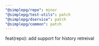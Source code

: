 ```yaml
---
"@simplepg/repo": minor
"@simplepg/test-utils": patch
"@simplepg/dservice": patch
"@simplepg/common": patch
---
```


feat(repo): add support for history retreival
